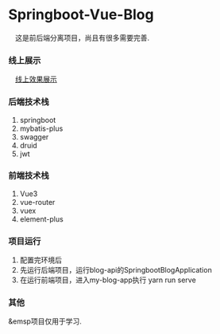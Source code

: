 # Springboot-Vue-Blog

&emsp;这是前后端分离项目，尚且有很多需要完善.

### 线上展示

&emsp;[线上效果展示](https://106.12.211.47)

### 后端技术栈

1. springboot
2. mybatis-plus
3. swagger
4. druid
5. jwt

### 前端技术栈

1. Vue3
2. vue-router
3. vuex
4. element-plus


### 项目运行

1. 配置完环境后
2. 先运行后端项目，运行blog-api的SpringbootBlogApplication
3. 在运行前端项目，进入my-blog-app执行 yarn run serve

### 其他

&emsp项目仅用于学习.
